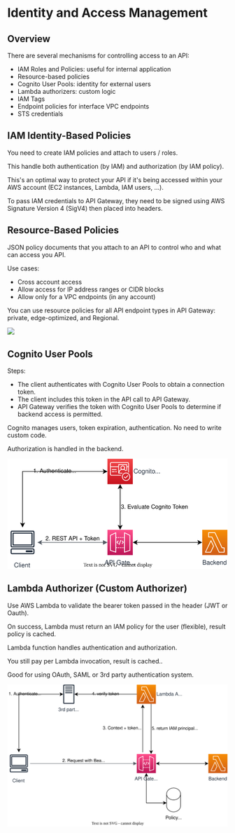 # Identity and Access Management

## Overview

There are several mechanisms for controlling access to an API:
- IAM Roles and Policies: useful for internal application
- Resource-based policies
- Cognito User Pools: identity for external users
- Lambda authorizers: custom logic
- IAM Tags
- Endpoint policies for interface VPC endpoints
- STS credentials


## IAM Identity-Based Policies

You need to create IAM policies and attach to users / roles.

This handle both authentication (by IAM) and authorization (by IAM policy).

This's an optimal way to protect your API if it's being accessed within your AWS account (EC2 instances, Lambda, IAM users, ...).

To pass IAM credentials to API Gateway, they need to be signed using AWS Signature Version 4 (SigV4) then placed into headers.


## Resource-Based Policies

JSON policy documents that you attach to an API to control who and what can access you API.

Use cases:
- Cross account access
- Allow access for IP address ranges or CIDR blocks
- Allow only for a VPC endpoints (in any account)

You can use resource policies for all API endpoint types in API Gateway: private, edge-optimized, and Regional.

![](https://digitalcloud.training/wp-content/uploads/2022/01/amazon-api-gateway-resource-based-policy.jpeg)


## Cognito User Pools

Steps:
- The client authenticates with Cognito User Pools to obtain a connection token.
- The client includes this token in the API call to API Gateway.
- API Gateway verifies the token with Cognito User Pools to determine if backend access is permitted.

Cognito manages users, token expiration, authentication. No need to write custom code.

Authorization is handled in the backend.

![](./access-control/cognito.drawio.svg)


## Lambda Authorizer (Custom Authorizer)

Use AWS Lambda to validate the bearer token passed in the header (JWT or Oauth).

On success, Lambda must return an IAM policy for the user (flexible), result policy is cached.

Lambda function handles authentication and authorization.

You still pay per Lambda invocation, result is cached..

Good for using OAuth, SAML or 3rd party authentication system.

![](./access-control/lambda.drawio.svg)
